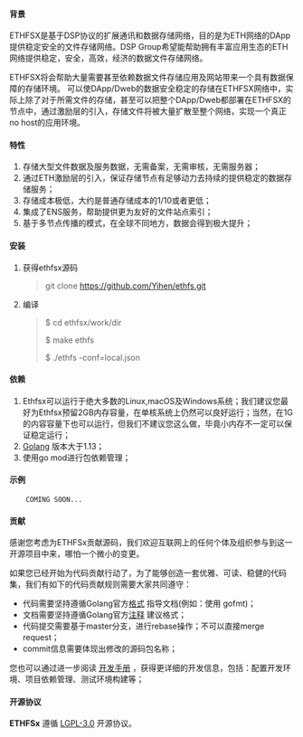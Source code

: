#### 背景

ETHFSX是基于DSP协议的扩展通讯和数据存储网络，目的是为ETH网络的DApp提供稳定安全的文件存储网络。DSP Group希望能帮助拥有丰富应用生态的ETH网络提供稳定，安全，高效，经济的数据文件存储网络。

ETHFSX将会帮助大量需要甚至依赖数据文件存储应用及网站带来一个具有数据保障的存储环境。 可以使DApp/Dweb的数据安全稳定的存储在ETHFSX网络中，实际上除了对于所需文件的存储，甚至可以把整个DApp/Dweb都部署在ETHFSX的节点中，通过激励层的引入，存储文件将被大量扩散至整个网络，实现一个真正no host的应用环境。



#### 特性

1. 存储大型文件数据及服务数据，无需备案，无需审核，无需服务器；
2. 通过ETH激励层的引入，保证存储节点有足够动力去持续的提供稳定的数据存储服务；
3. 存储成本极低，大约是普通存储成本的1/10或者更低；
4. 集成了ENS服务，帮助提供更为友好的文件站点索引；
5. 基于多节点传播的模式，在全球不同地方，数据会得到极大提升；



#### 安装

1. 获得ethfsx源码

   >  git clone https://github.com/Yihen/ethfs.git

2. 编译

   > $ cd ethfsx/work/dir
   >
   > $  make ethfs
   >
   >  $ ./ethfs -conf=local.json

#### 依赖

1. Ethfsx可以运行于绝大多数的Linux,macOS及Windows系统；我们建议您最好为Ethfsx预留2GB内存容量，在单核系统上仍然可以良好运行；当然，在1G的内容容量下也可以运行，但我们不建议您这么做，毕竟小内存不一定可以保证稳定运行；
2. [Golang](https://golang.org/doc/install) 版本大于1.13；
3. 使用go mod进行包依赖管理；



#### 示例
```text
    COMING SOON...
```



#### 贡献

感谢您考虑为ETHFSx贡献源码，我们欢迎互联网上的任何个体及组织参与到这一开源项目中来，哪怕一个微小的变更。

如果您已经开始为代码贡献行动了，为了能够创造一套优雅、可读、稳健的代码集，我们有如下的代码贡献规则需要大家共同遵守：

- 代码需要坚持遵循Golang官方[格式](https://golang.org/doc/effective_go.html#formatting) 指导文档(例如：使用 gofmt)；
- 文档需要坚持遵循Golang官方[注释](https://golang.org/doc/effective_go.html#commentary) 建议格式；
- 代码提交需要基于master分支，进行rebase操作；不可以直接merge request；
- commit信息需要体现出修改的源码包名称；

您也可以通过进一步阅读 [开发手册](https://github.com/DSP-Labs/docs/Developers'-Guide) ，获得更详细的开发信息，包括：配置开发环境、项目依赖管理、测试环境构建等；



#### 开源协议

**ETHFSx** 遵循 [LGPL-3.0](https://github.com/ETHFSx/docs/LICENSE) 开源协议。








